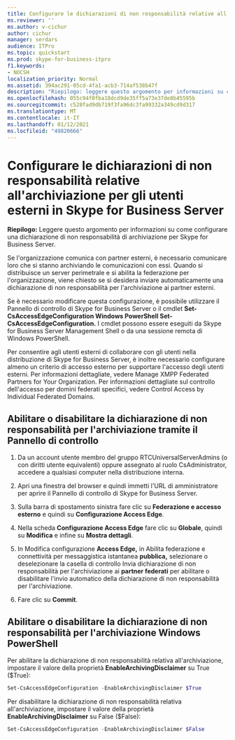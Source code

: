 ```yaml
---
title: Configurare le dichiarazioni di non responsabilità relative all'archiviazione per gli utenti esterni in Skype for Business Server
ms.reviewer: ''
ms.author: v-cichur
author: cichur
manager: serdars
audience: ITPro
ms.topic: quickstart
ms.prod: skype-for-business-itpro
f1.keywords:
- NOCSH
localization_priority: Normal
ms.assetid: 394ac291-05cd-4fa1-acb3-714af538b47f
description: "Riepilogo: leggere questo argomento per informazioni su come configurare una dichiarazione di non responsabilità per l'archiviazione per Skype for Business Server."
ms.openlocfilehash: 055c94f0fba18dcd9de35ff5a73e37de0b45595b
ms.sourcegitcommit: c528fad9db719f3fa96dc3fa99332a349cd9d317
ms.translationtype: MT
ms.contentlocale: it-IT
ms.lasthandoff: 01/12/2021
ms.locfileid: "49820666"
---
```

# <a name="configure-archiving-disclaimers-for-external-users-in-skype-for-business-server"></a>Configurare le dichiarazioni di non responsabilità relative all'archiviazione per gli utenti esterni in Skype for Business Server
 
**Riepilogo:** Leggere questo argomento per informazioni su come configurare una dichiarazione di non responsabilità di archiviazione per Skype for Business Server.
  
Se l'organizzazione comunica con partner esterni, è necessario comunicare loro che si stanno archiviando le comunicazioni con essi. Quando si distribuisce un server perimetrale e si abilita la federazione per l'organizzazione, viene chiesto se si desidera inviare automaticamente una dichiarazione di non responsabilità per l'archiviazione ai partner esterni. 
  
Se è necessario modificare questa configurazione, è possibile utilizzare il Pannello di controllo di Skype for Business Server o il cmdlet **Set-CsAccessEdgeConfiguration Windows PowerShell Set-CsAccessEdgeConfiguration.** I cmdlet possono essere eseguiti da Skype for Business Server Management Shell o da una sessione remota di Windows PowerShell.
  
Per consentire agli utenti esterni di collaborare con gli utenti nella distribuzione di Skype for Business Server, è inoltre necessario configurare almeno un criterio di accesso esterno per supportare l'accesso degli utenti esterni. Per informazioni dettagliate, vedere Manage XMPP Federated Partners for Your Organization. Per informazioni dettagliate sul controllo dell'accesso per domini federati specifici, vedere Control Access by Individual Federated Domains.
  
## <a name="enable-or-disable-archiving-disclaimer-using-the-control-panel"></a>Abilitare o disabilitare la dichiarazione di non responsabilità per l'archiviazione tramite il Pannello di controllo

1. Da un account utente membro del gruppo RTCUniversalServerAdmins (o con diritti utente equivalenti) oppure assegnato al ruolo CsAdministrator, accedere a qualsiasi computer nella distribuzione interna.
    
2. Apri una finestra del browser e quindi immetti l'URL di amministratore per aprire il Pannello di controllo di Skype for Business Server. 
    
3. Sulla barra di spostamento sinistra fare clic su **Federazione e accesso esterno** e quindi su **Configurazione Access Edge**.
    
4. Nella scheda **Configurazione Access Edge** fare clic su **Globale**, quindi su **Modifica** e infine su **Mostra dettagli**.
    
5. In Modifica configurazione **Access Edge,** in Abilita federazione e connettività per messaggistica istantanea **pubblica,** selezionare o deselezionare la casella di controllo Invia dichiarazione di non responsabilità per l'archiviazione ai **partner federati** per abilitare o disabilitare l'invio automatico della dichiarazione di non responsabilità per l'archiviazione.
    
6. Fare clic su **Commit**.
    
## <a name="enable-or-disable-archiving-disclaimer-using-windows-powershell"></a>Abilitare o disabilitare la dichiarazione di non responsabilità per l'archiviazione Windows PowerShell

Per abilitare la dichiarazione di non responsabilità relativa all'archiviazione, impostare il valore della proprietà **EnableArchivingDisclaimer** su True ($True):
  
```powershell
Set-CsAccessEdgeConfiguration -EnableArchivingDisclaimer $True
```

Per disabilitare la dichiarazione di non responsabilità relativa all'archiviazione, impostare il valore della proprietà **EnableArchivingDisclaimer** su False ($False):
  
```powershell
Set-CsAccessEdgeConfiguration -EnableArchivingDisclaimer $False
```


